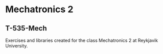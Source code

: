 # Mechatronics 2
## T-535-Mech

Exercises and libraries created for the class Mechatronics 2 at Reykjavik University.
